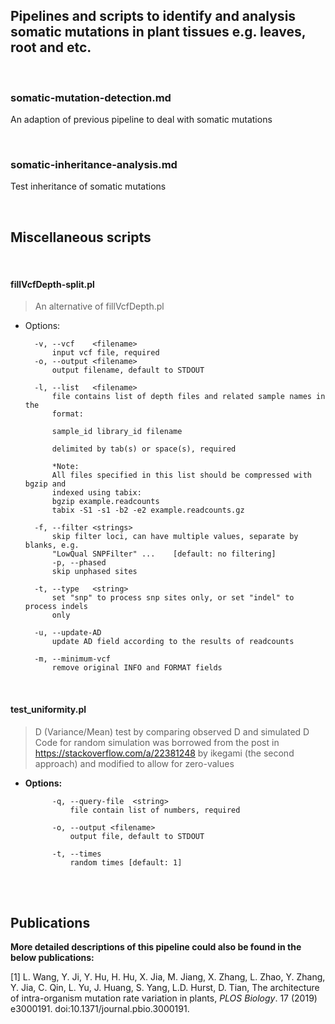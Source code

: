 ## Pipelines and scripts to identify and analysis somatic mutations in plant tissues e.g. leaves, root and etc.

<br />

### somatic-mutation-detection.md

An adaption of previous pipeline to deal with somatic mutations

<br />

### somatic-inheritance-analysis.md

Test inheritance of somatic mutations

<br />

## Miscellaneous scripts

<br />

#### fillVcfDepth-split.pl

> An alternative of fillVcfDepth.pl

* Options:

        -v, --vcf    <filename>
            input vcf file, required
        -o, --output <filename>
            output filename, default to STDOUT

        -l, --list   <filename>
            file contains list of depth files and related sample names in the
            format:

            sample_id library_id filename

            delimited by tab(s) or space(s), required

            *Note:
            All files specified in this list should be compressed with bgzip and
            indexed using tabix:
            bgzip example.readcounts
            tabix -S1 -s1 -b2 -e2 example.readcounts.gz

        -f, --filter <strings>
            skip filter loci, can have multiple values, separate by blanks, e.g.
            "LowQual SNPFilter" ...    [default: no filtering]
            -p, --phased
            skip unphased sites

        -t, --type   <string>
            set "snp" to process snp sites only, or set "indel" to process indels
            only

        -u, --update-AD
            update AD field according to the results of readcounts

        -m, --minimum-vcf
            remove original INFO and FORMAT fields



<br />

#### test_uniformity.pl
> D (Variance/Mean) test by comparing observed D and simulated D\
> Code for random simulation was borrowed from the post in https://stackoverflow.com/a/22381248 by ikegami (the second approach) and modified to allow for zero-values

* **Options:**   

            -q, --query-file  <string>
                file contain list of numbers, required

            -o, --output <filename>
                output file, default to STDOUT

            -t, --times
                random times [default: 1]
<br />


<br />

## Publications

**More detailed descriptions of this pipeline could also be found in the below publications:**

[1] L. Wang, Y. Ji, Y. Hu, H. Hu, X. Jia, M. Jiang, X. Zhang, L. Zhao, Y. Zhang, Y. Jia, C. Qin, L. Yu, J. Huang, S. Yang, L.D. Hurst, D. Tian, The architecture of intra-organism mutation rate variation in plants, <i>PLOS Biology</i>. 17 (2019) e3000191. doi:10.1371/journal.pbio.3000191.


